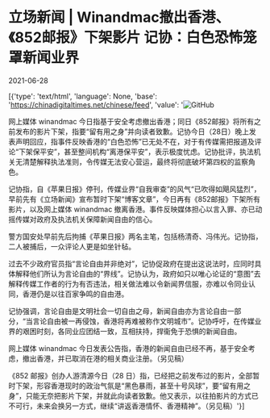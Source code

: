 # 立场新闻 | Winandmac撤出香港、《852邮报》下架影片  记协：白色恐怖笼罩新闻业界

2021-06-28

[{'type': 'text/html', 'language': None, 'base': 'https://chinadigitaltimes.net/chinese/feed', 'value': '![GitHub](https://chinadigitaltimes.net/chinese/files/2021/06/立场新闻.png)

网上媒体 winandmac 今日指基于安全考虑撤出香港；同日《852邮报》将所有之前发布的影片下架，指要“留有用之身”并向读者致歉。记协今日（28日）晚上发表声明回应，指事件反映香港的“白色恐怖”已无处不在，对于有传媒需把报道及评论“下架保平安”，甚至整间机构“离港保平安”，表示极度忧虑。记协批评，执法机关无清楚解释执法准则，令传媒无法安心营运，最终将彻底破坏第四权的监察角色。

记协指，自《苹果日报》停刊，传媒业界“自我审查”的风气“已吹得如飓风猛烈”，早前先有《立场新闻》宣布暂时下架“博客文章”，今日再有《852邮报》下架所有影片，以及网上媒体 winandmac 撤离香港。事件反映媒体担心以言入罪、亦已动摇传媒对政府及执法机关保障新闻自由的信心。

警方国安处早前先后拘捕《苹果日报》两名主笔，包括杨清奇、冯伟光。记协指，二人被捕后，一众评论人更是如坐针毡。

过去不少政府官员指“言论自由并非绝对”，记协促政府在提出这说法时，应同时具体解释他们所认为言论自由的“界线”。记协认为，政府如只以唯心论证的“意图”去解释传媒工作者的行为有否违法，相关做法难以令新闻界信服，亦难以令同业认同，香港仍是以往百家争鸣的自由港。

记协强调，言论自由是文明社会一切自由之母，新闻自由亦为言论自由一部分，“当言论自由被一再侵蚀，香港将再难被称作文明城市”。记协呼吁，在传媒业界的艰困时刻，各同业应团结一致，互相扶持，捍衞免于恐惧的新闻自由。

网上媒体 winandmac 今日发表公告指，香港的新闻自由已经不再，基于安全考虑，撤出香港，并已取消在港的相关商业注册。（另见稿）

《852 邮报》创办人游清源今日（28 日）指，已经把之前发布过的影片，全部暂时下架，形容香港现时的政治气氛是“黑色暴雨，甚至十号风球”，要“留有用之身”，只能无奈把影片下架，并就此向读者致歉。他又表示，以往拍影片的方式已不可行，未来会换另一方式，继续“讲返香港情怀、香港精神”。（另见稿）'}]